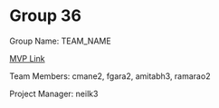 # Group 36
Group Name: TEAM_NAME

[MVP Link](http://cs196.cs.illinois.edu)

Team Members: cmane2, fgara2, amitabh3, ramarao2	

Project Manager: neilk3
